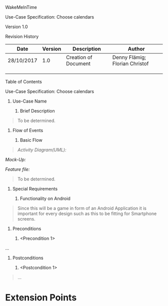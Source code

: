 WakeMeInTime

Use-Case Specification: Choose calendars

Version 1.0

Revision History

| **Date**   | **Version** | **Description**      | **Author**                     |
|------------|-------------|----------------------|--------------------------------|
| 28/10/2017 | 1.0         | Creation of Document | Denny Flämig; Florian Christof |
|            |             |                      |                                |
|            |             |                      |                                |
|            |             |                      |                                |

Table of Contents

  
Use-Case Specification: Choose calendars

1.  Use-Case Name

    1.  Brief Description

>   To be determined.

1.  Flow of Events

    1.  Basic Flow

>   *Activity Diagram(UML):*

*Mock-Up:*

*Feature file:*

>   To be determined.

1.  Special Requirements

    1.  Functionality on Android

>   Since this will be a game in form of an Android Application it is important
>   for every design such as this to be fitting for Smartphone screens.

1.  Preconditions

    1.  \<Precondition 1\>

...

1.  Postconditions

    1.  \<Postcondition 1\>

>   …

Extension Points
================
